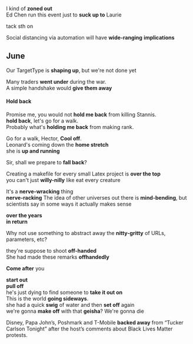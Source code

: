 
I kind of **zoned out**  
Ed Chen run this event just to **suck up to** Laurie  

tack sth on  

Social distancing via automation will have **wide-ranging** **implications**  

## June  
Our TargetType is **shaping up**, but we're not done yet  
  
Many traders **went under** during the war.  
A simple handshake would **give them away**  

#### Hold back  
Promise me, you would not **hold me back** from killing Stannis.  
**hold back**, let's go for a walk.  
Probably what's **holding me back** from making rank.  

Go for a walk, Hector, **Cool off**.  
Leonard's coming down the **home stretch**  
she is **up and running**  
  
Sir, shall we prepare to **fall back**?  
   
Creating a makefile for every small Latex project is **over the top**  
you can't just **willy-nilly** like eat every creature  
  
It's a **nerve-wracking** thing  
**nerve-racking**
The idea of other universes out there is **mind-bending**, but scientists say in some ways it actually makes sense  
  
**over the years**  
**in return**  
  
Why not use something to abstract away the **nitty-gritty** of URLs, parameters, etc?  
  
they're suppose to shoot **off-handed**  
She had made these remarks **offhandedly**  
  
**Come after** you  
  
**start out**  
**pull off**  
he's just dying to find someone to **take it out on**  
This is the world **going sideways**.  
she had a quick **swig** of water and then **set off** again  
we're gonna **make off** with that **geisha**? We're gonna die  
  
Disney, Papa John’s, Poshmark and T-Mobile **backed away** from “Tucker Carlson Tonight” after the host’s comments about Black Lives Matter protests.  
  
